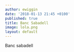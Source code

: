 ```yaml
---
author: ewiggin
date: '2018-01-13 21:45 +0100'
published: true
title: Banc Sabadell
image: lola.png
layout: default
---
```


Banc sabadell
